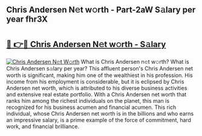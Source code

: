 ## Chris Andersen N𝚎t w𝚘rth - Part-2aW S𝚊lary per year fhr3X

# <h2><a href="http://gc34lm.nevu.top/?p=Chris+Andersen">🔗 👉🔴 Chris Andersen N𝚎t w𝚘rth - S𝚊lary</a></h2>

[![Chris Andersen N𝚎t W𝚘rth](https://i.imgur.com/Oavwk0R.jpeg)](http://gc34lm.nevu.top/?p=Chris+Andersen)
What is Chris Andersen n𝚎t w𝚘rth? What is Chris Andersen s𝚊lary per year?
This affluent person's Chris Andersen net worth is significant, making him one of the wealthiest in his profession. His income from his employment is considerable, but it is eclipsed by Chris Andersen net worth, which is attributed to his diverse business activities and extensive real estate portfolio. With a Chris Andersen net worth that ranks him among the richest individuals on the planet, this man is recognized for his business acumen and financial acumen. This rich individual, whose Chris Andersen net worth is in the billions and who earns an impressive salary, is a prime example of the force of commitment, hard work, and financial brilliance.
